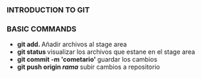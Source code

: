 ### INTRODUCTION TO GIT

### BASIC COMMANDS
- <strong> git add. </strong> Añadir archivos al stage area
- <strong> git status </strong> visualizar los archivos que estane en el stage area
- <strong> git commit -m 'cometario' </strong> guardar los cambios
- <strong> git push origin <i>rama</i></strong> subir cambios a repositorio
